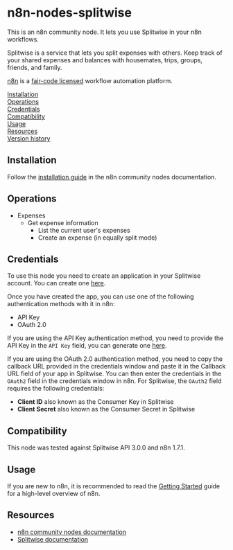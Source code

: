 # n8n-nodes-splitwise

This is an n8n community node. It lets you use Splitwise in your n8n workflows.

Splitwise is a service that lets you split expenses with others. Keep track of your shared expenses and balances with housemates, trips, groups, friends, and family. 

[n8n](https://n8n.io/) is a [fair-code licensed](https://docs.n8n.io/reference/license/) workflow automation platform.

[Installation](#installation)  
[Operations](#operations)  
[Credentials](#credentials)  <!-- delete if no auth needed -->  
[Compatibility](#compatibility)  
[Usage](#usage)  <!-- delete if not using this section -->  
[Resources](#resources)  
[Version history](#version-history)  <!-- delete if not using this section -->  

## Installation

Follow the [installation guide](https://docs.n8n.io/integrations/community-nodes/installation/) in the n8n community nodes documentation.

## Operations

- Expenses
  - Get expense information
	- List the current user's expenses
	- Create an expense (in equally split mode)

## Credentials

To use this node you need to create an application in your Splitwise account. You can create one [here](https://secure.splitwise.com/apps).

Once you have created the app, you can use one of the following authentication methods with it in n8n:

- API Key
- OAuth 2.0

If you are using the API Key authentication method, you need to provide the API Key in the `API Key` field, you can generate one [here](https://secure.splitwise.com/apps).

If you are using the OAuth 2.0 authentication method, you need to copy the callback URL provided in the credentials window and paste it in the Callback URL field of your app in Splitwise. You can then enter the credentials in the `OAuth2` field in the credentials window in n8n. For Splitwise, the `OAuth2` field requires the following credentials:

- **Client ID** also known as the Consumer Key in Splitwise
- **Client Secret** also known as the Consumer Secret in Splitwise

## Compatibility

This node was tested against Splitwise API 3.0.0 and n8n 1.7.1.

## Usage

If you are new to n8n, it is recommended to read the [Getting Started](https://docs.n8n.io/try-it-out/) guide for a high-level overview of n8n.

## Resources

* [n8n community nodes documentation](https://docs.n8n.io/integrations/community-nodes/)
* [Splitwise documentation](https://dev.splitwise.com/)
